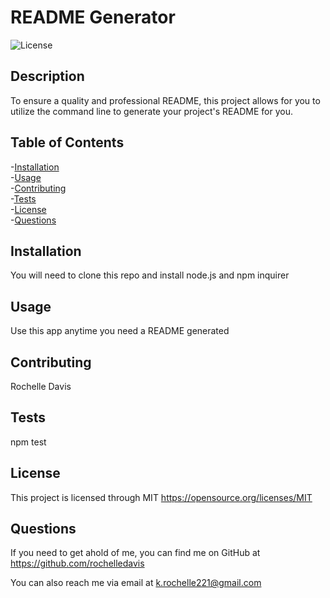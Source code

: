 # README Generator
![License](https://img.shields.io/badge/license-MIT-green)

## Description
To ensure a quality and professional README, this project allows for you to utilize the command line to generate your project's README for you. 

## Table of Contents
-[Installation](#installation)  
-[Usage](#usage)  
-[Contributing](#contributing)  
-[Tests](#tests)  
-[License](#license)  
-[Questions](#questions)  

## Installation
You will need to clone this repo and install node.js and npm inquirer

## Usage
Use this app anytime you need a README generated

## Contributing
Rochelle Davis

## Tests
npm test

## License
This project is licensed through MIT 
https://opensource.org/licenses/MIT

## Questions
If you need to get ahold of me, you can find me on GitHub at https://github.com/rochelledavis

You can also reach me via email at k.rochelle221@gmail.com
